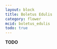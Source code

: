 ```yaml
---
layout: block
title: Boletus Edulis
category: flower
mcid: boletus_edulis
todo: true
---
```



**TODO**
